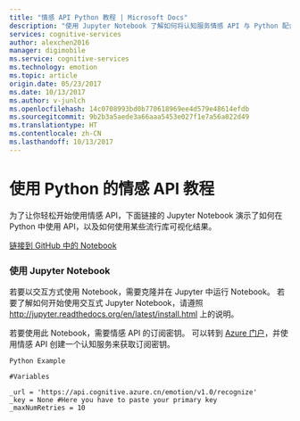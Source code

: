 ```yaml
---
title: "情感 API Python 教程 | Microsoft Docs"
description: "使用 Jupyter Notebook 了解如何将认知服务情感 API 与 Python 配合使用。 使用流行库可视化结果。"
services: cognitive-services
author: alexchen2016
manager: digimobile
ms.service: cognitive-services
ms.technology: emotion
ms.topic: article
origin.date: 05/23/2017
ms.date: 10/13/2017
ms.author: v-junlch
ms.openlocfilehash: 14c0708993bd0b770618969ee4d579e48614efdb
ms.sourcegitcommit: 9b2b3a5aede3a66aaa5453e027f1e7a56a022d49
ms.translationtype: HT
ms.contentlocale: zh-CN
ms.lasthandoff: 10/13/2017
---
```

# <a name="emotion-api-using-python-tutorial"></a>使用 Python 的情感 API 教程

为了让你轻松开始使用情感 API，下面链接的 Jupyter Notebook 演示了如何在 Python 中使用 API，以及如何使用某些流行库可视化结果。 

[链接到 GitHub 中的 Notebook](https://github.com/Microsoft/Cognitive-Emotion-Python/blob/master/Jupyter%20Notebook/Emotion%20Analysis%20Example.ipynb)

### <a name="using-the-jupyter-notebook"></a>使用 Jupyter Notebook

若要以交互方式使用 Notebook，需要克隆并在 Jupyter 中运行 Notebook。 若要了解如何开始使用交互式 Jupyter Notebook，请遵照 http://jupyter.readthedocs.org/en/latest/install.html 上的说明。 

若要使用此 Notebook，需要情感 API 的订阅密钥。 可以转到 [Azure 门户](https://portal.azure.cn)，并使用情感 API 创建一个认知服务来获取订阅密钥。 

```
Python Example 

#Variables

_url = 'https://api.cognitive.azure.cn/emotion/v1.0/recognize'
_key = None #Here you have to paste your primary key
_maxNumRetries = 10

```

